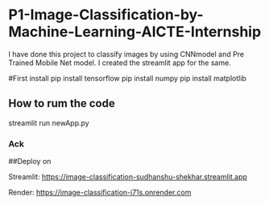 # P1-Image-Classification-by-Machine-Learning-AICTE-Internship

I have done this project to classify images by using CNNmodel and Pre Trained Mobile Net model. I created the streamlit app for the same.

#First install 
pip install tensorflow
pip install numpy
pip install matplotlib

## How to rum the code
streamlit run newApp.py

### Ack


##Deploy on

Streamlit: https://image-classification-sudhanshu-shekhar.streamlit.app

Render: https://image-classification-i71s.onrender.com
